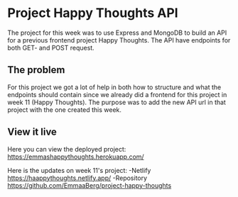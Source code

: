 # Project Happy Thoughts API

The project for this week was to use Express and MongoDB to build an API for a previous frontend project Happy Thoughts. The API have endpoints for both GET- and POST request. 

## The problem
For this project we got a lot of help in both how to structure and what the endpoints should contain since we already did a frontend for this project in week 11 (Happy Thoughts). The purpose was to add the new API url in that project with the one created this week. 


## View it live

Here you can view the deployed project: https://emmashappythoughts.herokuapp.com/

Here is the updates on week 11's project: 
-Netlify https://haappythoughts.netlify.app/
-Repository https://github.com/EmmaaBerg/project-happy-thoughts
